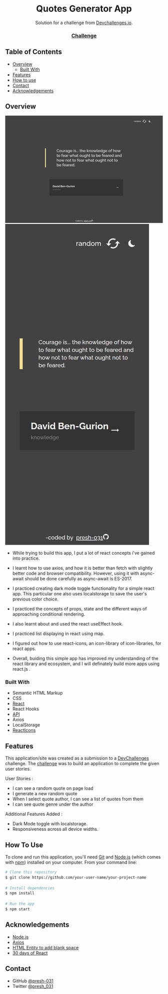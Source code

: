 <h1 align="center">Quotes Generator App</h1>

<div align="center">
   Solution for a challenge from  <a href="http://devchallenges.io" target="_blank">Devchallenges.io</a>.
</div>

<div align="center">
  <h3>
    <a href="https://devchallenges.io/challenges/8Y3J4ucAMQpSnYTwwWW8">
      Challenge
    </a>
  </h3>
</div>

<!-- TABLE OF CONTENTS -->

## Table of Contents

- [Overview](#overview)
  - [Built With](#built-with)
- [Features](#features)
- [How to use](#how-to-use)
- [Contact](#contact)
- [Acknowledgements](#acknowledgements)

## Overview

![screenshot](<./src/screenshots/localhost_3000_%20(3).png>)
![screenshot](<./src/screenshots/localhost_3000_%20(4).png>)

- While trying to build this app, I put a lot of react concepts i've gained into practice.
- I learnt how to use axios, and how it is better than fetch with slightly better code and browser compatibility. However, using it with async-await should be done carefully as async-await is ES-2017.
- I practiced creating dark mode toggle functionality for a simple react app. This particular one also uses localstorage to save the user's previous color choice.
- I practiced the concepts of props, state and the different ways of approaching conditional rendering.
- I also learnt about and used the react useEffect hook.
- I practiced list displaying in react using map.
- I figured out how to use react-icons, an icon-library of icon-libraries, for react apps.

- Overall, buiding this simple app has improved my understanding of the react library and ecosystem, and I will definately build more apps using react.js .

### Built With

- Semantic HTML Markup
- CSS
- [React](https://reactjs.org/)
- React Hooks
- [API](https://pprathameshmore.github.io/QuoteGarden/)
- Axios
- LocalStorage
- [ReactIcons](https://react-icons.github.io/react-icons/search)

## Features

This application/site was created as a submission to a [DevChallenges](https://devchallenges.io/challenges) challenge. The [challenge](https://devchallenges.io/challenges/8Y3J4ucAMQpSnYTwwWW8) was to build an application to complete the given user stories.

User Stories :

- I can see a random quote on page load
- I generate a new random quote
- When I select quote author, I can see a list of quotes from them
- I can see quote genre under the author

Additional Features Added :

- Dark Mode toggle with localstorage.
- Responsiveness across all device widths.

## How To Use

To clone and run this application, you'll need [Git](https://git-scm.com) and [Node.js](https://nodejs.org/en/download/) (which comes with [npm](http://npmjs.com)) installed on your computer. From your command line:

```bash
# Clone this repository
$ git clone https://github.com/your-user-name/your-project-name

# Install dependencies
$ npm install

# Run the app
$ npm start
```

## Acknowledgements

- [Node.js](https://nodejs.org/)
- [Axios](https://axios-http.com/docs/example)
- [HTML Entity to add blank space](https://www.google.com/search?q=add+space+html&oq=add+space+html&aqs=chrome..69i57j0i20i263i512j0i512l3j0i22i30l5.3511j0j7&sourceid=chrome&ie=UTF-8)
- [30 days of React](https://github.com/Asabeneh/30-Days-Of-React)

## Contact

- GitHub [@presh-031](https://github.com/presh-031)
- Twitter [@presh_031](https://twitter.com/presh_031)
